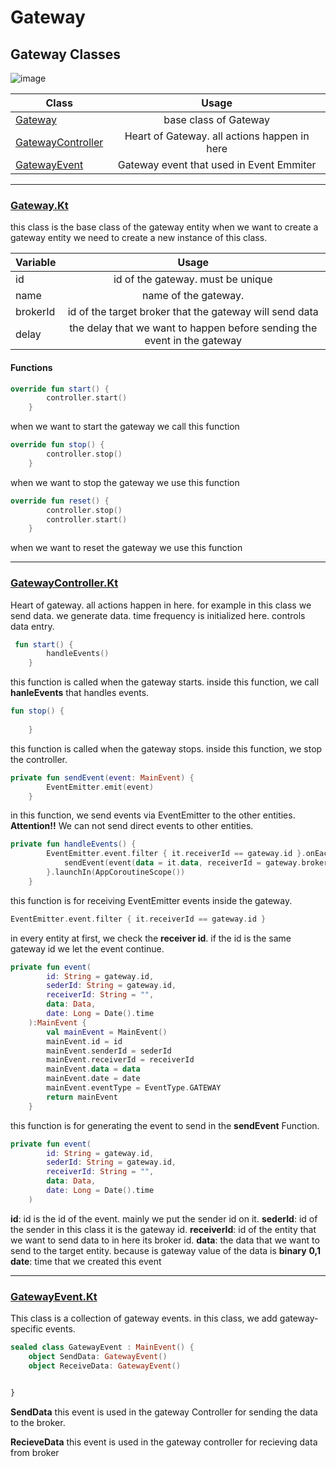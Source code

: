 # Gateway

## Gateway Classes
![image](https://github.com/MarsXan/fogSimulator/blob/version2/src/main/kotlin/com/fogsim/fog/statics/gateway/gateway.png)

| Class        | Usage           |
| ------------- |:-------------:|
| [Gateway](https://github.com/MarsXan/fogSimulator/blob/version2/src/main/kotlin/com/fogsim/fog/gateway/Gateway.kt)      |  base class of Gateway |
| [GatewayController](https://github.com/MarsXan/fogSimulator/blob/version2/src/main/kotlin/com/fogsim/fog/gateway/GatewayController.kt) | Heart of Gateway. all actions happen in here      |
| [GatewayEvent](https://github.com/MarsXan/fogSimulator/blob/version2/src/main/kotlin/com/fogsim/fog/gateway/GatewayEvent.kt) | Gateway event that used in Event Emmiter     |

---

### [Gateway.Kt](https://github.com/MarsXan/fogSimulator/blob/version2/src/main/kotlin/com/fogsim/fog/gateway/Gateway.kt) 

this class is the base class of the gateway entity when we want to create a gateway entity we need to create a new instance of this class.

| Variable        | Usage           |
| ------------- |:-------------:|
| id |  id of the gateway. must be unique  |
| name |   name of the gateway. |
| brokerId |  id of the target broker that the gateway will send data  |
| delay |  the delay that we want to happen before sending the event in the gateway  |

#### Functions

```kotlin
override fun start() {
        controller.start()
    }
```
when we want to start the gateway we call this function

```kotlin
override fun stop() {
        controller.stop()
    }
```
when we want to stop the gateway we use this function

```kotlin
override fun reset() {
        controller.stop()
        controller.start()
    }
```
when we want to reset the gateway we use this function

---

### [GatewayController.Kt](https://github.com/MarsXan/fogSimulator/blob/version2/src/main/kotlin/com/fogsim/fog/gateway/GatewayController.kt)

Heart of gateway. all actions happen in here. for example in this class we send data. we generate data. time frequency is initialized here.
controls data entry.

```kotlin
 fun start() {
        handleEvents()
    }
```
this function is called when the gateway starts. inside this function, we call **hanleEvents** that handles events. 

```kotlin
fun stop() {
        
    }
```
this function is called when the gateway stops. inside this function, we stop the controller.




```kotlin
private fun sendEvent(event: MainEvent) {
        EventEmitter.emit(event)
    }
```
in this function, we send events via EventEmitter to the other entities. **Attention!!** We can not send direct events to other entities.



```kotlin
private fun handleEvents() {
        EventEmitter.event.filter { it.receiverId == gateway.id }.onEach {
            sendEvent(event(data = it.data, receiverId = gateway.brokerId))
        }.launchIn(AppCoroutineScope())
    }
```
this function is for receiving EventEmitter events inside the gateway. 

```kotlin
EventEmitter.event.filter { it.receiverId == gateway.id }
```
in every entity at first, we check the **receiver id**. if the id is the same gateway id we let the event continue.




```kotlin
private fun event(
        id: String = gateway.id,
        sederId: String = gateway.id,
        receiverId: String = "",
        data: Data,
        date: Long = Date().time
    ):MainEvent {
        val mainEvent = MainEvent()
        mainEvent.id = id
        mainEvent.senderId = sederId
        mainEvent.receiverId = receiverId
        mainEvent.data = data
        mainEvent.date = date
        mainEvent.eventType = EventType.GATEWAY
        return mainEvent
    }
```

this function is for generating the event to send in the **sendEvent** Function.

```kotlin
private fun event(
        id: String = gateway.id,
        sederId: String = gateway.id,
        receiverId: String = "",
        data: Data,
        date: Long = Date().time
    )
```

**id**: id is the id of the event. mainly we put the sender id on it.
**sederId**: id of the sender in this class it is the gateway id.
**receiverId**: id of the entity that we want to send data to in here its broker id.
**data**: the data that we want to send to the target entity. because is gateway value of the data is **binary** **0,1**
**date**: time that we created this event

---

### [GatewayEvent.Kt](https://github.com/MarsXan/fogSimulator/blob/version2/src/main/kotlin/com/fogsim/fog/gateway/GatewayEvent.kt) 

This class is a collection of gateway events.
in this class, we add gateway-specific events.

```kotlin
sealed class GatewayEvent : MainEvent() {
    object SendData: GatewayEvent()
    object ReceiveData: GatewayEvent()


}
```
**SendData** 
this event is used in the gateway Controller for sending the data to the broker.

**RecieveData** 
this event is used in the gateway controller for recieving data from broker


